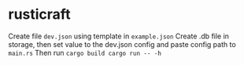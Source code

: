 # rusticraft
Create file `dev.json` using template in `example.json`
Create .db file in storage, then set value to the dev.json config and paste config path to `main.rs` 
Then run
`
cargo build
cargo run -- -h
`
